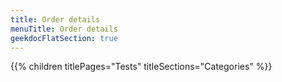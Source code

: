```yaml
---
title: Order details
menuTitle: Order details 
geekdocFlatSection: true
---
```


{{% children titlePages="Tests" titleSections="Categories" %}}